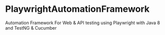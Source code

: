 # PlaywrightAutomationFramework
Automation Framework For Web &amp; API testing using Playwright with Java 8 and TestNG &amp; Cucumber